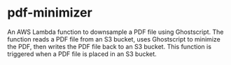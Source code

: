 # pdf-minimizer

An AWS Lambda function to downsample a PDF file using Ghostscript. The function reads a PDF file from an S3 bucket, uses Ghostscript to minimize the PDF, then writes the PDF file back to an S3 bucket. This function is triggered when a PDF file is placed in an S3 bucket. 
